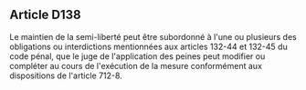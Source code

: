 Article D138
----
Le maintien de la semi-liberté peut être subordonné à l'une ou plusieurs des
obligations ou interdictions mentionnées aux articles 132-44 et 132-45 du code
pénal, que le juge de l'application des peines peut modifier ou compléter au
cours de l'exécution de la mesure conformément aux dispositions de l'article
712-8.
